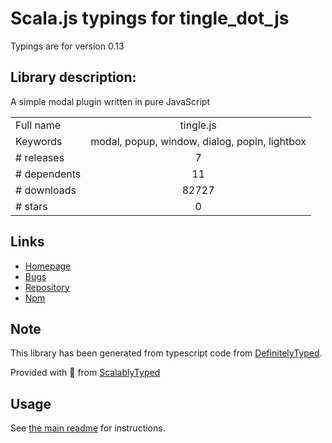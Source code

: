 
# Scala.js typings for tingle_dot_js

Typings are for version 0.13

## Library description:
A simple modal plugin written in pure JavaScript

|                    |                 |
| ------------------ | :-------------: |
| Full name          | tingle.js |
| Keywords           | modal, popup, window, dialog, popin, lightbox |
| # releases         | 7 |
| # dependents       | 11 |
| # downloads        | 82727 |
| # stars            | 0 |

## Links
- [Homepage](https://github.com/robinparisi/tingle#readme)
- [Bugs](https://github.com/robinparisi/tingle/issues)
- [Repository](https://github.com/robinparisi/tingle)
- [Npm](https://www.npmjs.com/package/tingle.js)
    


## Note
This library has been generated from typescript code from [DefinitelyTyped](https://definitelytyped.org).

Provided with :purple_heart: from [ScalablyTyped](https://github.com/oyvindberg/ScalablyTyped)

## Usage
See [the main readme](../../readme.md) for instructions.


